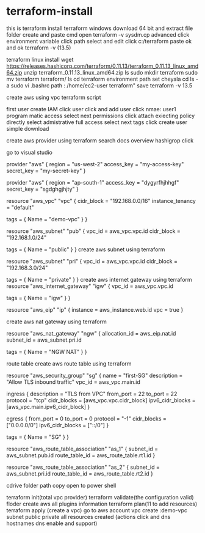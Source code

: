 # terraform-install
this is terraform install
terraform windows download 64 bit
and extract file
folder create and paste
cmd open
terraform -v
sysdm.cp
advanced click
environment variable click
path select and edit click
c:/terraform paste
ok and ok 
terraform -v (13.5)

terraform linux install
wget https://releases.hashicorp.com/terraform/0.11.13/terraform_0.11.13_linux_amd64.zip
unzip terraform_0.11.13_linux_amd64.zip
ls
sudo mkdir terraform
sudo mv terraform terraform/
ls
cd terraform
environment path set cheyala
cd
ls -a
sudo vi .bashrc
path : /home/ec2-user terraform"
save
terraform -v
13.5




create aws using vpc terraform script

first user create 
IAM click
user click and add user click
nmae: user1
program matic  access select
next permissions click
attach exiecting policy directly select
admistrative full access select 
next tags click
create user
simple download

create aws provider using terraform search
docs overview hashigrop click

go to visual studio

provider "aws" {
  region     = "us-west-2"
  access_key = "my-access-key"
  secret_key = "my-secret-key"
}



provider "aws" {
  region     = "ap-south-1"
  access_key = "dygyrfhjhhgf"
  secret_key = "sgdghgjhjty"
}

resource "aws_vpc" "vpc" {
  cidr_block       = "192.168.0.0/16"
  instance_tenancy = "default"

  tags = {
    Name = "demo-vpc"
  }
}

resource "aws_subnet" "pub" {
  vpc_id     = aws_vpc.vpc.id
  cidr_block = "192.168.1.0/24"

  tags = {
    Name = "public"
  }
}
create aws subnet using terraform


resource "aws_subnet" "pri" {
  vpc_id     = aws_vpc.vpc.id
  cidr_block = "192.168.3.0/24"

  tags = {
    Name = "private"
  }
}
create aws internet gateway using terraform
resource "aws_internet_gateway" "igw" {
  vpc_id = aws_vpc.vpc.id

  tags = {
    Name = "igw"
  }
}


resource "aws_eip" "ip" {
  instance = aws_instance.web.id
  vpc      = true
}

create aws nat gateway using terraform

resource "aws_nat_gateway" "ngw" {
  allocation_id = aws_eip.nat.id
  subnet_id     = aws_subnet.pri.id

  tags = {
    Name = "NGW NAT"
  }
}

route table
create aws route table using terraform














resource "aws_security_group" "sg" {
  name        = "first-SG"
  description = "Allow TLS inbound traffic"
  vpc_id      = aws_vpc.main.id

  ingress {
    description      = "TLS from VPC"
    from_port        = 22
    to_port          = 22
    protocol         = "tcp"
    cidr_blocks      = [aws_vpc.vpc.cidr_block]
    ipv6_cidr_blocks = [aws_vpc.main.ipv6_cidr_block]
  }

  egress {
    from_port        = 0
    to_port          = 0
    protocol         = "-1"
    cidr_blocks      = ["0.0.0.0/0"]
    ipv6_cidr_blocks = ["::/0"]
  }

  tags = {
    Name = "SG"
  }
}


resource "aws_route_table_association" "as_1" {
  subnet_id      = aws_subnet.pub.id
  route_table_id = aws_route_table.rt1.id
}


resource "aws_route_table_association" "as_2" {
  subnet_id      = aws_subnet.pri.id
  route_table_id = aws_route_table.rt2.id
}

cdrive folder path copy open to power shell

terraform init(total vpc provider)
terraform validate(the configuration valid)
floder create aws all plugins information
terraform plan(11 to add resources)
terraform apply (create a vpc)
go to aws account vpc create :demo-vpc
subnet public
private
all resources created
(actions click and dns hostnames dns enable and support)



















